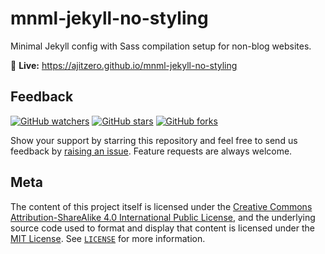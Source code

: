 # mnml-jekyll-no-styling

Minimal Jekyll config with Sass compilation setup for non-blog websites.

🚀 **Live:** https://ajitzero.github.io/mnml-jekyll-no-styling

## Feedback

[![GitHub watchers](https://img.shields.io/github/watchers/AjitZero/mnml-jekyll-no-styling.svg?style=social&label=Watch)](https://github.com/AjitZero/mnml-jekyll-no-styling)
[![GitHub stars](https://img.shields.io/github/stars/AjitZero/mnml-jekyll-no-styling.svg?style=social&label=Star)](https://github.com/AjitZero/mnml-jekyll-no-styling)
[![GitHub forks](https://img.shields.io/github/forks/AjitZero/mnml-jekyll-no-styling.svg?style=social&label=Fork)](https://github.com/AjitZero/mnml-jekyll-no-styling)

Show your support by starring this repository and feel free to send us feedback by [raising an issue](https://github.com/AjitZero/mnml-jekyll-no-styling/issues/new). Feature requests are always welcome.

## Meta

The content of this project itself is licensed under the [Creative Commons Attribution-ShareAlike 4.0 International Public License](https://creativecommons.org/licenses/by-sa/4.0/), and the underlying source code used to format and display that content is licensed under the [MIT License](https://opensource.org/licenses/MIT). See [`LICENSE`](https://github.com/AjitZero/mnml-jekyll-no-styling/blob/master/LICENSE) for more information.
